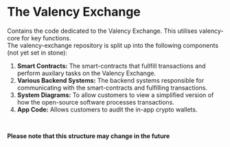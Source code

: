 # The Valency Exchange
Contains the code dedicated to the Valency Exchange. This utilises valency-core for key functions.<br>
The valency-exchange repository is split up into the following components (not yet set in stone):
1. **Smart Contracts:** The smart-contracts that fullfill transactions and perform auxilary tasks on the Valency Exchange.
2. **Various Backend Systems:** The backend systems responsible for communicating with the smart-contracts and fulfilling transactions.
3. **System Diagrams:** To allow customers to view a simplified version of how the open-source software processes transactions.
4. **App Code:** Allows customers to audit the in-app crypto wallets.
<br>

**Please note that this structure may change in the future**
